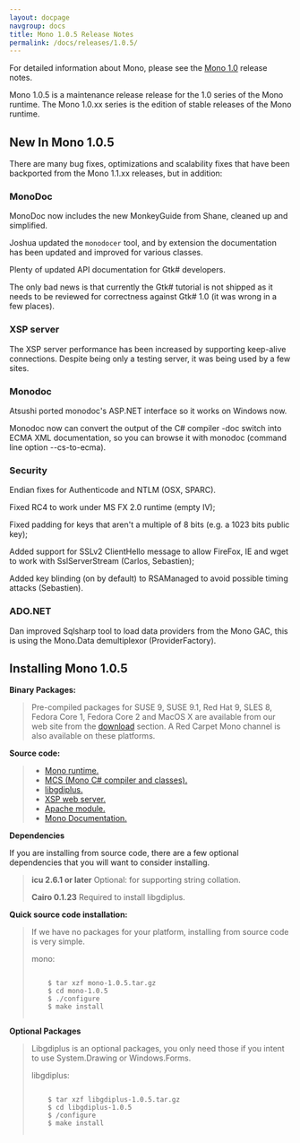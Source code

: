 ```yaml
---
layout: docpage
navgroup: docs
title: Mono 1.0.5 Release Notes
permalink: /docs/releases/1.0.5/
---
```


For detailed information about Mono, please see the [Mono 1.0](http://www.go-mono.com/archive/1.0/) release notes.

Mono 1.0.5 is a maintenance release release for the 1.0 series of the Mono runtime. The Mono 1.0.xx series is the edition of stable releases of the Mono runtime.

New In Mono 1.0.5
-----------------

There are many bug fixes, optimizations and scalability fixes that have been backported from the Mono 1.1.xx releases, but in addition:

### MonoDoc

MonoDoc now includes the new MonkeyGuide from Shane, cleaned up and simplified.

Joshua updated the `monodocer` tool, and by extension the documentation has been updated and improved for various classes.

Plenty of updated API documentation for Gtk\# developers.

The only bad news is that currently the Gtk\# tutorial is not shipped as it needs to be reviewed for correctness against Gtk\# 1.0 (it was wrong in a few places).

### XSP server

The XSP server performance has been increased by supporting keep-alive connections. Despite being only a testing server, it was being used by a few sites.

### Monodoc

Atsushi ported monodoc's ASP.NET interface so it works on Windows now.

Monodoc now can convert the output of the C\# compiler -doc switch into ECMA XML documentation, so you can browse it with monodoc (command line option --cs-to-ecma).

### Security

Endian fixes for Authenticode and NTLM (OSX, SPARC).

Fixed RC4 to work under MS FX 2.0 runtime (empty IV);

Fixed padding for keys that aren't a multiple of 8 bits (e.g. a 1023 bits public key);

Added support for SSLv2 ClientHello message to allow FireFox, IE and wget to work with SslServerStream (Carlos, Sebastien);

Added key blinding (on by default) to RSAManaged to avoid possible timing attacks (Sebastien).

### ADO.NET

Dan improved Sqlsharp tool to load data providers from the Mono GAC, this is using the Mono.Data demultiplexor (ProviderFactory).

Installing Mono 1.0.5
---------------------

**Binary Packages:**

> Pre-compiled packages for SUSE 9, SUSE 9.1, Red Hat 9, SLES 8, Fedora Core 1, Fedora Core 2 and MacOS X are available from our web site from the [download](http://www.go-mono.com/download.html) section. A Red Carpet Mono channel is also available on these platforms.

**Source code:**

> -   [Mono runtime.](http://www.go-mono.com/archive/1.0.5/mono-1.0.5.tar.gz)
> -   [MCS (Mono C\# compiler and classes).](http://www.go-mono.com/archive/1.0.5/mcs-1.0.5.tar.gz)
> -   [libgdiplus.](http://www.go-mono.com/archive/1.0.5/libgdiplus-1.0.5.tar.gz)
> -   [XSP web server.](http://www.go-mono.com/archive/1.0.5/xsp-1.0.5.tar.gz)
> -   [Apache module.](http://www.go-mono.com/archive/1.0.5/mod_mono-1.0.5.tar.gz)
> -   [Mono Documentation.](http://www.go-mono.com/archive/1.0.5/monodoc-1.0.5.tar.gz)

**Dependencies**

If you are installing from source code, there are a few optional dependencies that you will want to consider installing.

> **icu 2.6.1 or later** Optional: for supporting string collation.
>
> **Cairo 0.1.23** Required to install libgdiplus.

**Quick source code installation:**

> If we have no packages for your platform, installing from source code is very simple.
>
> mono:
>
> ``` shell
>     
>     $ tar xzf mono-1.0.5.tar.gz
>     $ cd mono-1.0.5
>     $ ./configure
>     $ make install
>     
> ```

**Optional Packages**

> Libgdiplus is an optional packages, you only need those if you intent to use System.Drawing or Windows.Forms.
>
> libgdiplus:
>
> ``` shell
>     
>     $ tar xzf libgdiplus-1.0.5.tar.gz
>     $ cd libgdiplus-1.0.5
>     $ /configure
>     $ make install
>     
> ```
